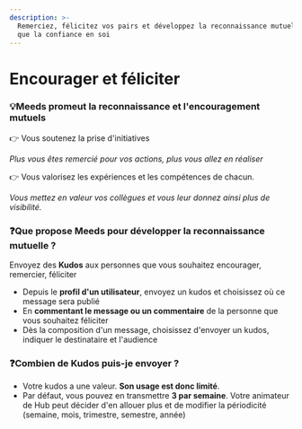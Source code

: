 ```yaml
---
description: >-
  Remerciez, félicitez vos pairs et développez la reconnaissance mutuelle ainsi
  que la confiance en soi
---
```


# Encourager et féliciter

### :bulb:Meeds **promeut la reconnaissance et l'encouragement mutuels**

👉 Vous soutenez la prise d'initiatives

_Plus vous êtes remercié pour vos actions, plus vous allez en réaliser_

👉 Vous valorisez les expériences et les compétences de chacun.&#x20;

_Vous mettez en valeur vos collègues et vous leur donnez ainsi plus de visibilité._

### :question:Que propose Meeds pour développer la reconnaissance mutuelle ?

Envoyez des **Kudos** aux personnes que vous souhaitez encourager, remercier, féliciter

* Depuis le **profil d'un utilisateur**, envoyez un kudos et choisissez où ce message sera publié
* En **commentant le message ou un commentaire** de la personne que vous souhaitez féliciter
* Dès la composition d'un message, choisissez d'envoyer un kudos, indiquer le destinataire et l'audience

### :question:Combien de Kudos puis-je envoyer ?

* Votre kudos a une valeur. **Son usage est donc limité**.
* Par défaut, vous pouvez en transmettre **3 par semaine**. Votre animateur de Hub peut décider d'en allouer plus et de modifier la périodicité (semaine, mois, trimestre, semestre, année)
